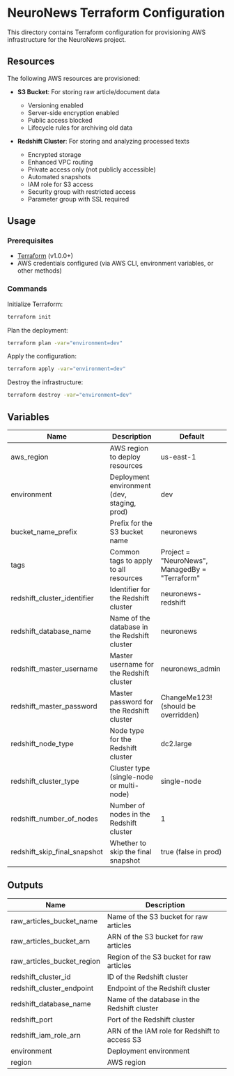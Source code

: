 # NeuroNews Terraform Configuration

This directory contains Terraform configuration for provisioning AWS infrastructure for the NeuroNews project.

## Resources

The following AWS resources are provisioned:

- **S3 Bucket**: For storing raw article/document data
  - Versioning enabled
  - Server-side encryption enabled
  - Public access blocked
  - Lifecycle rules for archiving old data

- **Redshift Cluster**: For storing and analyzing processed texts
  - Encrypted storage
  - Enhanced VPC routing
  - Private access only (not publicly accessible)
  - Automated snapshots
  - IAM role for S3 access
  - Security group with restricted access
  - Parameter group with SSL required

## Usage

### Prerequisites

- [Terraform](https://www.terraform.io/downloads.html) (v1.0.0+)
- AWS credentials configured (via AWS CLI, environment variables, or other methods)

### Commands

Initialize Terraform:

```bash
terraform init
```

Plan the deployment:

```bash
terraform plan -var="environment=dev"
```

Apply the configuration:

```bash
terraform apply -var="environment=dev"
```

Destroy the infrastructure:

```bash
terraform destroy -var="environment=dev"
```

## Variables

| Name | Description | Default |
|------|-------------|---------|
| aws_region | AWS region to deploy resources | us-east-1 |
| environment | Deployment environment (dev, staging, prod) | dev |
| bucket_name_prefix | Prefix for the S3 bucket name | neuronews |
| tags | Common tags to apply to all resources | Project = "NeuroNews", ManagedBy = "Terraform" |
| redshift_cluster_identifier | Identifier for the Redshift cluster | neuronews-redshift |
| redshift_database_name | Name of the database in the Redshift cluster | neuronews |
| redshift_master_username | Master username for the Redshift cluster | neuronews_admin |
| redshift_master_password | Master password for the Redshift cluster | ChangeMe123! (should be overridden) |
| redshift_node_type | Node type for the Redshift cluster | dc2.large |
| redshift_cluster_type | Cluster type (single-node or multi-node) | single-node |
| redshift_number_of_nodes | Number of nodes in the Redshift cluster | 1 |
| redshift_skip_final_snapshot | Whether to skip the final snapshot | true (false in prod) |

## Outputs

| Name | Description |
|------|-------------|
| raw_articles_bucket_name | Name of the S3 bucket for raw articles |
| raw_articles_bucket_arn | ARN of the S3 bucket for raw articles |
| raw_articles_bucket_region | Region of the S3 bucket for raw articles |
| redshift_cluster_id | ID of the Redshift cluster |
| redshift_cluster_endpoint | Endpoint of the Redshift cluster |
| redshift_database_name | Name of the database in the Redshift cluster |
| redshift_port | Port of the Redshift cluster |
| redshift_iam_role_arn | ARN of the IAM role for Redshift to access S3 |
| environment | Deployment environment |
| region | AWS region |
